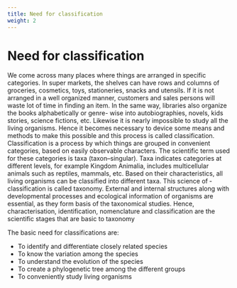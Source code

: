 ```yaml
---
title: Need for classification
weight: 2
---
```


# Need for classification

We come across many places where things are arranged in specific categories. In super markets, the shelves can have rows and columns of groceries, cosmetics, toys, stationeries, snacks and utensils. If it is not arranged in a well organized manner, customers and sales persons will waste lot of time in finding an item. In the same way, libraries also organize the books alphabetically or genre- wise into autobiographies, novels, kids stories, science fictions, etc. Likewise it is nearly impossible to study all the living organisms. Hence it becomes necessary to device some means and methods to make this possible and this process is called classification. Classification is a process by which things are grouped in convenient categories, based on easily observable characters. The scientific term used for these categories is taxa (taxon–singular). Taxa indicates categories at different levels, for example Kingdom Animalia, includes multicellular animals such as reptiles, mammals, etc. Based on their characteristics, all living organisms can be classified into different taxa. This science of ­ classification is called taxonomy. ­External and internal structures along with developmental processes and ecological information of organisms are essential, as they form basis of the taxonomical studies. Hence, characterisation, identification, nomenclature and ­classification are the scientific stages that are basic to taxonomy

The basic need for classifications are:

- To identify and differentiate closely related species
- To know the variation among the species
- To understand the evolution of the species
- To create a phylogenetic tree among the different groups
- To conveniently study living organisms
